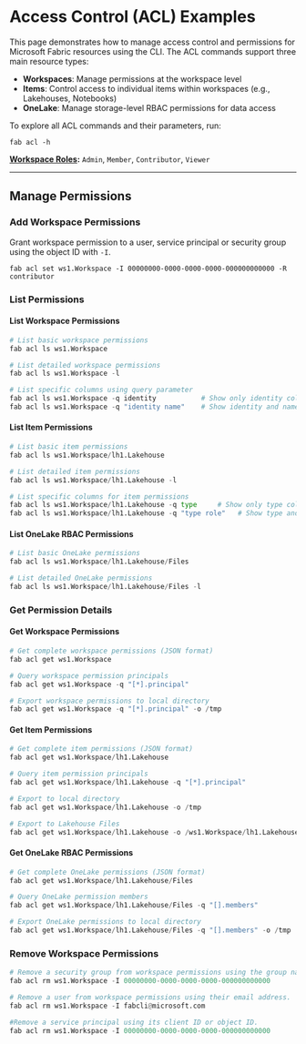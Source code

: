 # Access Control (ACL) Examples

This page demonstrates how to manage access control and permissions for Microsoft Fabric resources using the CLI. 
The ACL commands support three main resource types:

- **Workspaces**: Manage permissions at the workspace level
- **Items**: Control access to individual items within workspaces (e.g., Lakehouses, Notebooks)
- **OneLake**: Manage storage-level RBAC permissions for data access

To explore all ACL commands and their parameters, run:

```
fab acl -h
```

**[Workspace Roles](https://learn.microsoft.com/en-us/fabric/fundamentals/roles-workspaces):** `Admin`, `Member`, `Contributor`, `Viewer`

---

## Manage Permissions

### Add Workspace Permissions

Grant workspace permission to a user, service principal or security group using the object ID with `-I`.

```
fab acl set ws1.Workspace -I 00000000-0000-0000-0000-000000000000 -R contributor
```


### List Permissions

#### List Workspace Permissions

```py
# List basic workspace permissions
fab acl ls ws1.Workspace

# List detailed workspace permissions
fab acl ls ws1.Workspace -l

# List specific columns using query parameter
fab acl ls ws1.Workspace -q identity           # Show only identity column
fab acl ls ws1.Workspace -q "identity name"    # Show identity and name columns
```

#### List Item Permissions
```py
# List basic item permissions
fab acl ls ws1.Workspace/lh1.Lakehouse

# List detailed item permissions
fab acl ls ws1.Workspace/lh1.Lakehouse -l

# List specific columns for item permissions
fab acl ls ws1.Workspace/lh1.Lakehouse -q type     # Show only type column
fab acl ls ws1.Workspace/lh1.Lakehouse -q "type role"   # Show type and role columns
```

#### List OneLake RBAC Permissions
```py
# List basic OneLake permissions
fab acl ls ws1.Workspace/lh1.Lakehouse/Files

# List detailed OneLake permissions
fab acl ls ws1.Workspace/lh1.Lakehouse/Files -l
```

### Get Permission Details

#### Get Workspace Permissions
```py
# Get complete workspace permissions (JSON format)
fab acl get ws1.Workspace

# Query workspace permission principals
fab acl get ws1.Workspace -q "[*].principal"

# Export workspace permissions to local directory
fab acl get ws1.Workspace -q "[*].principal" -o /tmp
```

#### Get Item Permissions
```py
# Get complete item permissions (JSON format)
fab acl get ws1.Workspace/lh1.Lakehouse

# Query item permission principals
fab acl get ws1.Workspace/lh1.Lakehouse -q "[*].principal"

# Export to local directory
fab acl get ws1.Workspace/lh1.Lakehouse -o /tmp

# Export to Lakehouse Files
fab acl get ws1.Workspace/lh1.Lakehouse -o /ws1.Workspace/lh1.Lakehouse/Files
```

#### Get OneLake RBAC Permissions
```py
# Get complete OneLake permissions (JSON format)
fab acl get ws1.Workspace/lh1.Lakehouse/Files

# Query OneLake permission members
fab acl get ws1.Workspace/lh1.Lakehouse/Files -q "[].members"

# Export OneLake permissions to local directory
fab acl get ws1.Workspace/lh1.Lakehouse/Files -q "[].members" -o /tmp
```

### Remove Workspace Permissions

```py
# Remove a security group from workspace permissions using the group name.
fab acl rm ws1.Workspace -I 00000000-0000-0000-0000-000000000000

# Remove a user from workspace permissions using their email address.
fab acl rm ws1.Workspace -I fabcli@microsoft.com

#Remove a service principal using its client ID or object ID.
fab acl rm ws1.Workspace -I 00000000-0000-0000-0000-000000000000
```